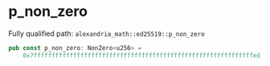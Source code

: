 # p_non_zero

Fully qualified path: `alexandria_math::ed25519::p_non_zero`

```rust
pub const p_non_zero: NonZero<u256> =
    0x7fffffffffffffffffffffffffffffffffffffffffffffffffffffffffffffed;
```

